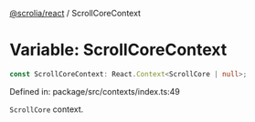 [@scrolia/react](../README.md) / ScrollCoreContext

# Variable: ScrollCoreContext

```ts
const ScrollCoreContext: React.Context<ScrollCore | null>;
```

Defined in: package/src/contexts/index.ts:49

`ScrollCore` context.

